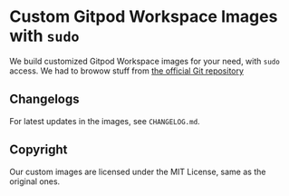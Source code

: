 # Custom Gitpod Workspace Images with `sudo`

We build customized Gitpod Workspace images for your need, with `sudo` access. We had
to browow stuff from [the official Git repository](https://github.com/gitpod-io/workspace-images)

## Changelogs

For latest updates in the images, see `CHANGELOG.md`.

## Copyright

Our custom images are licensed under the MIT License, same as the original ones.
